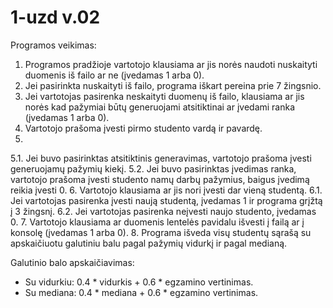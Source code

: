 
# 1-uzd v.02
Programos veikimas:

1. Programos pradžioje vartotojo klausiama ar jis norės naudoti nuskaityti duomenis iš failo ar ne (įvedamas 1 arba 0).
2. Jei pasirinkta nuskaityti iš failo, programa iškart pereina prie 7 žingsnio.
3. Jei vartotojas pasirenka neskaityti duomenų iš failo, klausiama ar jis norės kad pažymiai būtų generuojami atsitiktinai ar įvedami ranka (įvedamas 1 arba 0).
4. Vartotojo prašoma įvesti pirmo studento vardą ir pavardę.
5.
5.1. Jei buvo pasirinktas atsitiktinis generavimas, vartotojo prašoma įvesti generuojamų pažymių kiekį.
5.2. Jei buvo pasirinktas įvedimas ranka, vartotojo prašoma įvesti studento namų darbų pažymius, baigus įvedimą reikia įvesti 0.
6. Vartotojo klausiama ar jis nori įvesti dar vieną studentą. 6.1. Jei vartotojas pasirenka įvesti naują studentą, įvedamas 1 ir programa grįžtą į 3 žingsnį. 6.2. Jei vartotojas pasirenka neįvesti naujo studento, įvedamas 0.
7. Vartotojo klausiama ar duomenis lentelės pavidalu išvesti į failą ar į konsolę (įvedamas 1 arba 0).
8. Programa išveda visų studentų sąrašą su apskaičiuotu galutiniu balu pagal pažymių vidurkį ir pagal medianą.

Galutinio balo apskaičiavimas:
- Su vidurkiu: 0.4 * vidurkis + 0.6 * egzamino vertinimas.
- Su mediana: 0.4 * mediana + 0.6 * egzamino vertinimas.
